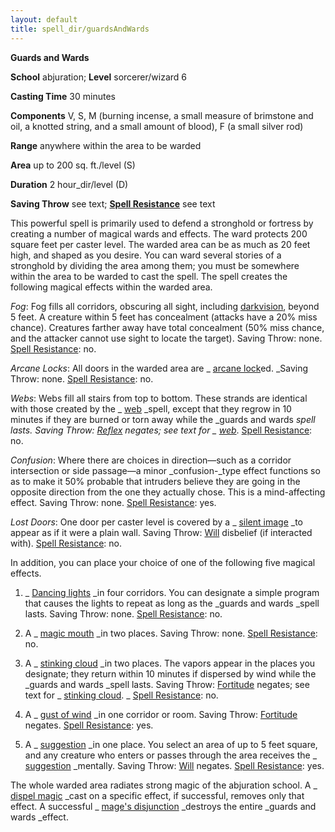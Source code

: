 ```yaml
---
layout: default
title: spell_dir/guardsAndWards
---
```

 **Guards and Wards**

**School** abjuration; **Level** sorcerer/wizard 6

**Casting Time** 30 minutes

**Components** V, S, M (burning incense, a small measure of brimstone and oil, a knotted string, and a small amount of blood), F (a small silver rod)

**Range** anywhere within the area to be warded

**Area** up to 200 sq. ft./level (S)

**Duration** 2 hour_dir/level (D)

**Saving Throw** see text; **[Spell Resistance](../glossary#_spell-resistance)** see text

This powerful spell is primarily used to defend a stronghold or fortress by creating a number of magical wards and effects. The ward protects 200 square feet per caster level. The warded area can be as much as 20 feet high, and shaped as you desire. You can ward several stories of a stronghold by dividing the area among them; you must be somewhere within the area to be warded to cast the spell. The spell creates the following magical effects within the warded area.

_Fog_: Fog fills all corridors, obscuring all sight, including [darkvision](../glossary#_darkvision), beyond 5 feet. A creature within 5 feet has concealment (attacks have a 20% miss chance). Creatures farther away have total concealment (50% miss chance, and the attacker cannot use sight to locate the target). Saving Throw: none. [Spell Resistance](../glossary#_spell-resistance): no.

_Arcane Locks_: All doors in the warded area are _ [arcane lock](arcaneLock#_arcane-lock)ed. _Saving Throw: none. [Spell Resistance](../glossary#_spell-resistance): no.

_Webs_: Webs fill all stairs from top to bottom. These strands are identical with those created by the _ [web](web#_web) _spell, except that they regrow in 10 minutes if they are burned or torn away while the _guards and wards _spell lasts. Saving Throw: [Reflex](../combat#_reflex) negates; see text for _ [web](web#_web)_. [Spell Resistance](../glossary#_spell-resistance): no.

_Confusion_: Where there are choices in direction—such as a corridor intersection or side passage—a minor _confusion-_type effect functions so as to make it 50% probable that intruders believe they are going in the opposite direction from the one they actually chose. This is a mind-affecting effect. Saving Throw: none. [Spell Resistance](../glossary#_spell-resistance): yes.

_Lost Doors_: One door per caster level is covered by a _ [silent image](silentImage#_silent-image) _to appear as if it were a plain wall. Saving Throw: [Will](../combat#_will) disbelief (if interacted with). [Spell Resistance](../glossary#_spell-resistance): no.

In addition, you can place your choice of one of the following five magical effects.

1. _ [Dancing lights](dancingLights#_dancing-lights) _in four corridors. You can designate a simple program that causes the lights to repeat as long as the _guards and wards _spell lasts. Saving Throw: none. [Spell Resistance](../glossary#_spell-resistance): no.

2. A _ [magic mouth](magicMouth#_magic-mouth) _in two places. Saving Throw: none. [Spell Resistance](../glossary#_spell-resistance): no.

3. A _ [stinking cloud](stinkingCloud#_stinking-cloud) _in two places. The vapors appear in the places you designate; they return within 10 minutes if dispersed by wind while the _guards and wards _spell lasts. Saving Throw: [Fortitude](../combat#_fortitude) negates; see text for _ [stinking cloud](stinkingCloud#_stinking-cloud). _ [Spell Resistance](../glossary#_spell-resistance): no.

4. A _ [gust of wind](gustOfWind#_gust-of-wind) _in one corridor or room. Saving Throw: [Fortitude](../combat#_fortitude) negates. [Spell Resistance](../glossary#_spell-resistance): yes.

5. A _ [suggestion](suggestion#_suggestion) _in one place. You select an area of up to 5 feet square, and any creature who enters or passes through the area receives the _ [suggestion](suggestion#_suggestion) _mentally. Saving Throw: [Will](../combat#_will) negates. [Spell Resistance](../glossary#_spell-resistance): yes.

The whole warded area radiates strong magic of the abjuration school. A _ [dispel magic](dispelMagic#_dispel-magic) _cast on a specific effect, if successful, removes only that effect. A successful _ [mage's disjunction](mageSDisjunction#_mage-s-disjunction) _destroys the entire _guards and wards _effect.

